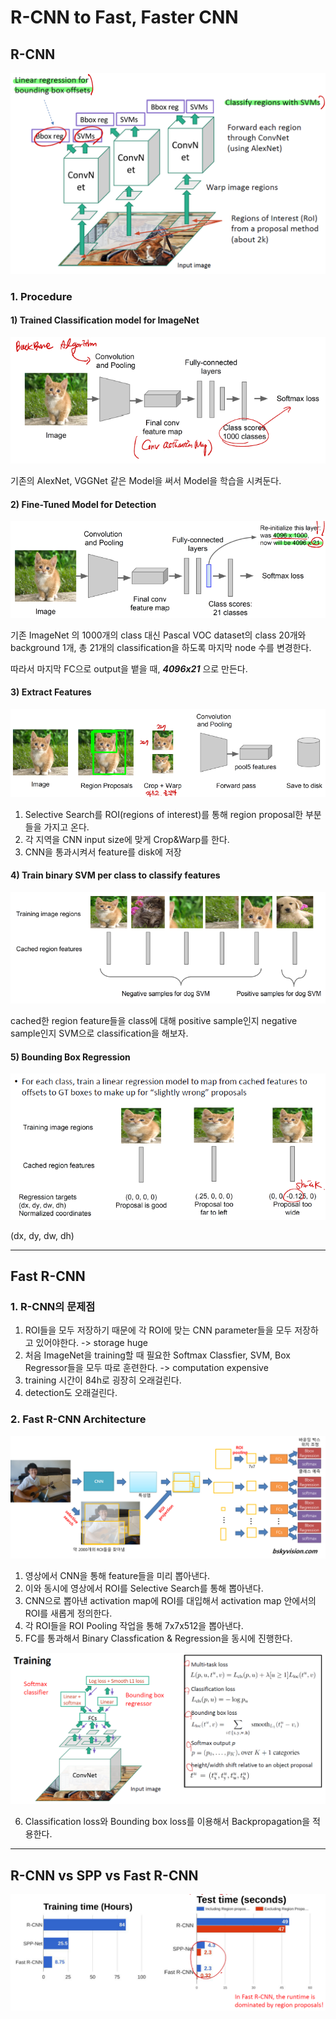 # R-CNN to Fast, Faster CNN

## R-CNN

<img src="../image/08/R-CNN_architecture.PNG">

### 1. Procedure

#### 1) Trained Classification model for ImageNet

<img src="../image/08/procedure_1_trained_model.PNG">

기존의 AlexNet, VGGNet 같은 Model을 써서 Model을 학습을 시켜둔다.

#### 2) Fine-Tuned Model for Detection

<img src="../image/08/procedure_2_Fine-tuned_model.PNG">

기존 ImageNet 의 1000개의 class 대신 Pascal VOC dataset의 class 20개와 background 1개, 총 21개의 classification을 하도록 마지막 node 수를 변경한다.

따라서 마지막 FC으로 output을 뱉을 때, _**4096x21**_ 으로 만든다.

#### 3) Extract Features

<img src="../image/08/procedure_3_extract_features.PNG">

1. Selective Search를 ROI(regions of interest)를 통해 region proposal한 부분들을 가지고 온다.
2. 각 지역을 CNN input size에 맞게 Crop&Warp를 한다.
3. CNN을 통과시켜서 feature를 disk에 저장

#### 4) Train binary SVM per class to classify features

<img src="../image/08/procedure_4_binary_classification.PNG">

cached한 region feature들을 class에 대해 positive sample인지 negative sample인지 SVM으로 classification을 해보자.

#### 5) Bounding Box Regression

<img src="../image/08/procedure_5_box_regression.PNG">

(dx, dy, dw, dh) 

---------------

## Fast R-CNN

### 1. R-CNN의 문제점

1. ROI들을 모두 저장하기 때문에 각 ROI에 맞는 CNN parameter들을 모두 저장하고 있어야한다. -> storage huge
2. 처음 ImageNet을 training할 때 필요한 Softmax Classfier, SVM, Box Regressor들을 모두 따로 훈련한다. -> computation expensive
3. training 시간이 84h로 굉장히 오래걸린다.
4. detection도 오래걸린다.

### 2. Fast R-CNN Architecture

<img src="../image/08/Fast_R-CNN_architecture.PNG">

1. 영상에서 CNN을 통해 feature들을 미리 뽑아낸다.
2. 이와 동시에 영상에서 ROI를 Selective Search를 통해 뽑아낸다.
3. CNN으로 뽑아낸 activation map에 ROI를 대입해서 activation map 안에서의 ROI를 새롭게 정의한다.
4. 각 ROI들을 ROI Pooling 작업을 통해 7x7x512을 뽑아낸다.
5. FC를 통과해서 Binary Classfication & Regression을 동시에 진행한다.

<img src="../image/08/Fast_R-CNN_train.PNG">

6. Classification loss와 Bounding box loss를 이용해서 Backpropagation을 적용한다.

-----------

## R-CNN vs SPP vs Fast R-CNN

<img src="../image/08/performance.PNG">